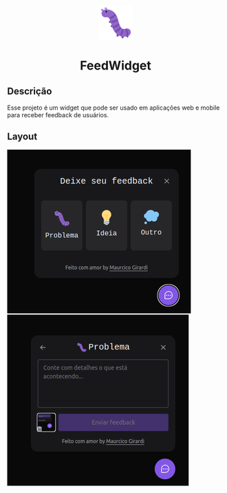 <div align="center">
  <img src="https://github.com/mauriciogirardi/feedback-widget/blob/main/web/src/assets/svgs/bug.svg" width="80"/>
  <h1>FeedWidget</h1>
</div>

## Descrição
Esse projeto é um widget que pode ser usado em aplicações web e mobile para receber feedback de usuários.


## Layout

 <img src="web/.github/feedback.png"/> <img src="web/.github/feedback-content.png"/>
